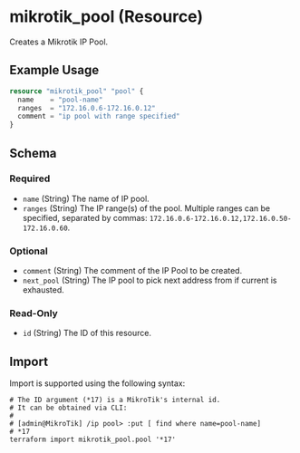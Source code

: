 # mikrotik_pool (Resource)
Creates a Mikrotik IP Pool.

## Example Usage
```terraform
resource "mikrotik_pool" "pool" {
  name    = "pool-name"
  ranges  = "172.16.0.6-172.16.0.12"
  comment = "ip pool with range specified"
}
```

<!-- schema generated by tfplugindocs -->
## Schema

### Required

- `name` (String) The name of IP pool.
- `ranges` (String) The IP range(s) of the pool. Multiple ranges can be specified, separated by commas: `172.16.0.6-172.16.0.12,172.16.0.50-172.16.0.60`.

### Optional

- `comment` (String) The comment of the IP Pool to be created.
- `next_pool` (String) The IP pool to pick next address from if current is exhausted.

### Read-Only

- `id` (String) The ID of this resource.

## Import
Import is supported using the following syntax:
```shell
# The ID argument (*17) is a MikroTik's internal id.
# It can be obtained via CLI:
#
# [admin@MikroTik] /ip pool> :put [ find where name=pool-name]
# *17
terraform import mikrotik_pool.pool '*17'
```
